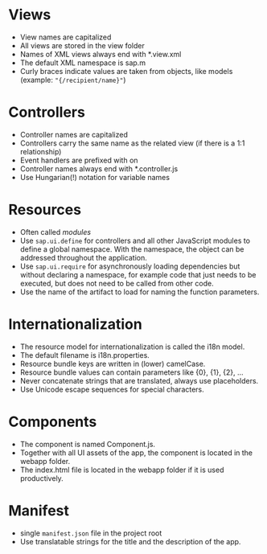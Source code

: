 Views
=====
 * View names are capitalized
 * All views are stored in the view folder
 * Names of XML views always end with *.view.xml
 * The default XML namespace is sap.m
 * Curly braces indicate values are taken from objects, like models (example: `"{/recipient/name}"`)
 
Controllers
===========
 * Controller names are capitalized
 * Controllers carry the same name as the related view (if there is a 1:1 relationship)
 * Event handlers are prefixed with on
 * Controller names always end with *.controller.js
 * Use Hungarian(!) notation for variable names
 
Resources
=========
  * Often called *modules*
  * Use `sap.ui.define` for controllers and all other JavaScript modules to define a global namespace. With the namespace, the object can be addressed throughout the application.
  * Use `sap.ui.require` for asynchronously loading dependencies but without declaring a namespace, for example code that just needs to be executed, but does not need to be called from other code.
  * Use the name of the artifact to load for naming the function parameters.

Internationalization
====================
 * The resource model for internationalization is called the i18n model.
 * The default filename is i18n.properties.
 * Resource bundle keys are written in (lower) camelCase.
 * Resource bundle values can contain parameters like {0}, {1}, {2}, …
 * Never concatenate strings that are translated, always use placeholders.
 * Use Unicode escape sequences for special characters.

Components
==========
 * The component is named Component.js.
 * Together with all UI assets of the app, the component is located in the webapp folder.
 * The index.html file is located in the webapp folder if it is used productively.
 
Manifest
========
 * single `manifest.json` file in the project root
 * Use translatable strings for the title and the description of the app.

 
